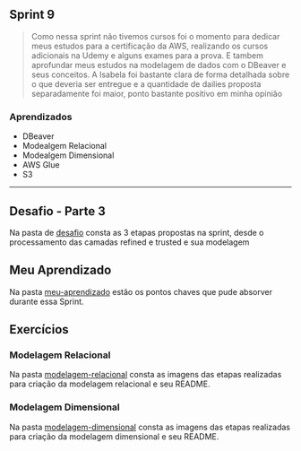 ## Sprint 9

> Como nessa sprint não tivemos cursos foi o momento para dedicar meus estudos para a certificação da AWS, realizando os cursos adicionais na Udemy e alguns exames para a prova. E tambem aprofundar meus estudos na modelagem de dados com o DBeaver e seus conceitos. A Isabela foi bastante clara de forma detalhada sobre o que deveria ser entregue e a quantidade de dailies proposta separadamente foi maior, ponto bastante positivo em minha opinião

### Aprendizados

- DBeaver
- Modealgem Relacional
- Modealgem Dimensional
- AWS Glue
- S3

---

## Desafio - Parte 3

Na pasta de [desafio](https://github.com/EdnaldoLuiz/AWS-Cloud-Data-Engineering-Compass-UOL/tree/main/sprint-9/desafio/parte-3) consta as 3 etapas propostas na sprint, desde o processamento das camadas refined e trusted e sua modelagem

## Meu Aprendizado

Na pasta [meu-aprendizado](https://github.com/EdnaldoLuiz/AWS-Cloud-Data-Engineering-Compass-UOL/tree/main/sprint-9/meu-aprendizado) estão os pontos chaves que pude absorver durante essa Sprint.

## Exercícios

### Modelagem Relacional

Na pasta [modelagem-relacional](https://github.com/EdnaldoLuiz/AWS-Cloud-Data-Engineering-Compass-UOL/tree/main/sprint-9/exercicios/modelagem-relacional) consta as imagens das etapas realizadas para criação da modelagem relacional e seu README.

### Modelagem Dimensional

Na pasta [modelagem-dimensional](https://github.com/EdnaldoLuiz/AWS-Cloud-Data-Engineering-Compass-UOL/tree/main/sprint-9/exercicios/modelagem-dimensional) consta as imagens das etapas realizadas para criação da modelagem dimensional e seu README.